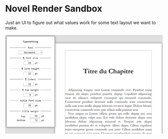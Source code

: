 # Novel Render Sandbox

Just an UI to figure out what values work for some text layout we want to make.

![Image](doc/capture-01.png)

